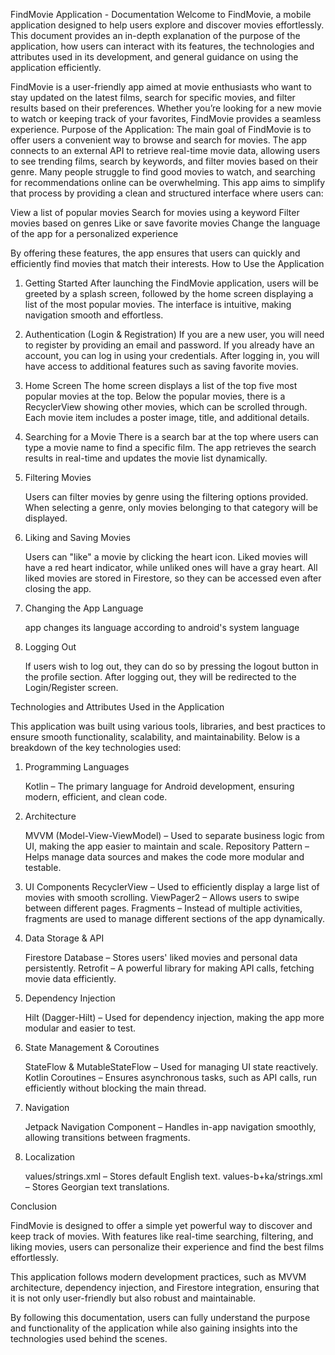 FindMovie Application - Documentation
Welcome to FindMovie, a mobile application designed to help users explore and discover movies effortlessly. This document provides an in-depth explanation of the purpose of the application, how users can interact with its features, the technologies and attributes used in its development, and general guidance on using the application efficiently.

FindMovie is a user-friendly app aimed at movie enthusiasts who want to stay updated on the latest films, search for specific movies, and filter results based on their preferences. Whether you’re looking for a new movie to watch or keeping track of your favorites, FindMovie provides a seamless experience.
Purpose of the Application:
The main goal of FindMovie is to offer users a convenient way to browse and search for movies. The app connects to an external API to retrieve real-time movie data, allowing users to see trending films, search by keywords, and filter movies based on their genre.
Many people struggle to find good movies to watch, and searching for recommendations online can be overwhelming. This app aims to simplify that process by providing a clean and structured interface where users can:

  View a list of popular movies
  Search for movies using a keyword
  Filter movies based on genres
  Like or save favorite movies
  Change the language of the app for a personalized experience

By offering these features, the app ensures that users can quickly and efficiently find movies that match their interests.
How to Use the Application
1. Getting Started
After launching the FindMovie application, users will be greeted by a splash screen, followed by the home screen displaying a list of the most popular movies. The interface is intuitive, making navigation smooth and effortless.
2. Authentication (Login & Registration)
    If you are a new user, you will need to register by providing an email and password.
    If you already have an account, you can log in using your credentials.
    After logging in, you will have access to additional features such as saving favorite movies.
3. Home Screen
    The home screen displays a list of the top five most popular movies at the top.
    Below the popular movies, there is a RecyclerView showing other movies, which can be scrolled through.
    Each movie item includes a poster image, title, and additional details.
4. Searching for a Movie
    There is a search bar at the top where users can type a movie name to find a specific film.
    The app retrieves the search results in real-time and updates the movie list dynamically.
5. Filtering Movies

    Users can filter movies by genre using the filtering options provided.
    When selecting a genre, only movies belonging to that category will be displayed.

6. Liking and Saving Movies

    Users can "like" a movie by clicking the heart icon.
    Liked movies will have a red heart indicator, while unliked ones will have a gray heart.
    All liked movies are stored in Firestore, so they can be accessed even after closing the app.

7. Changing the App Language

    app changes its language according to android's system language

8. Logging Out

    If users wish to log out, they can do so by pressing the logout button in the profile section.
    After logging out, they will be redirected to the Login/Register screen.

Technologies and Attributes Used in the Application

This application was built using various tools, libraries, and best practices to ensure smooth functionality, scalability, and maintainability. Below is a breakdown of the key technologies used:
1. Programming Languages

    Kotlin – The primary language for Android development, ensuring modern, efficient, and clean code.

2. Architecture

    MVVM (Model-View-ViewModel) – Used to separate business logic from UI, making the app easier to maintain and scale.
    Repository Pattern – Helps manage data sources and makes the code more modular and testable.

3. UI Components
    RecyclerView – Used to efficiently display a large list of movies with smooth scrolling.
    ViewPager2 – Allows users to swipe between different pages.
    Fragments – Instead of multiple activities, fragments are used to manage different sections of the app dynamically.

4. Data Storage & API

    Firestore Database – Stores users' liked movies and personal data persistently.
    Retrofit – A powerful library for making API calls, fetching movie data efficiently.
   
6. Dependency Injection

    Hilt (Dagger-Hilt) – Used for dependency injection, making the app more modular and easier to test.

7. State Management & Coroutines

    StateFlow & MutableStateFlow – Used for managing UI state reactively.
    Kotlin Coroutines – Ensures asynchronous tasks, such as API calls, run efficiently without blocking the main thread.

8. Navigation

    Jetpack Navigation Component – Handles in-app navigation smoothly, allowing transitions between fragments.

9. Localization

    values/strings.xml – Stores default English text.
    values-b+ka/strings.xml – Stores Georgian text translations.

Conclusion

FindMovie is designed to offer a simple yet powerful way to discover and keep track of movies. With features like real-time searching, filtering, and liking movies, users can personalize their experience and find the best films effortlessly.

This application follows modern development practices, such as MVVM architecture, dependency injection, and Firestore integration, ensuring that it is not only user-friendly but also robust and maintainable.

By following this documentation, users can fully understand the purpose and functionality of the application while also gaining insights into the technologies used behind the scenes.
